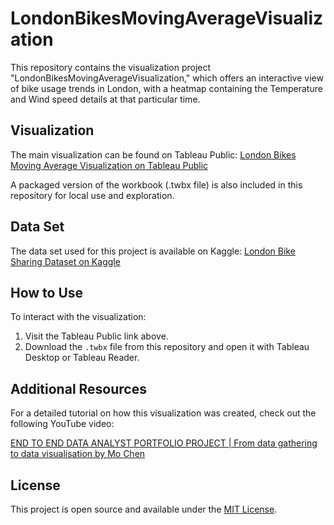 # LondonBikesMovingAverageVisualization

This repository contains the visualization project "LondonBikesMovingAverageVisualization," which offers an interactive view of bike usage trends in London, with a heatmap containing the Temperature and Wind speed details at that particular time.

## Visualization
The main visualization can be found on Tableau Public:
[London Bikes Moving Average Visualization on Tableau Public](https://public.tableau.com/views/TableauVisualization_17122855913440/Dashboard1?:language=en-GB&:sid=&:display_count=n&:origin=viz_share_link)

A packaged version of the workbook (.twbx file) is also included in this repository for local use and exploration.

## Data Set
The data set used for this project is available on Kaggle:
[London Bike Sharing Dataset on Kaggle](https://www.kaggle.com/code/zulfiquaradil/london-bike-rides)

## How to Use
To interact with the visualization:
1. Visit the Tableau Public link above.
2. Download the `.twbx` file from this repository and open it with Tableau Desktop or Tableau Reader.

## Additional Resources
For a detailed tutorial on how this visualization was created, check out the following YouTube video:

[END TO END DATA ANALYST PORTFOLIO PROJECT | From data gathering to data visualisation by Mo Chen](https://youtu.be/nl9eZl1IOKI?feature=shared)

## License

This project is open source and available under the [MIT License](LICENSE.md).





